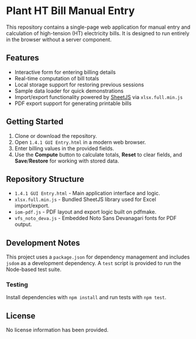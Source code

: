 # Plant HT Bill Manual Entry

This repository contains a single-page web application for manual entry and calculation of high-tension (HT) electricity bills.
It is designed to run entirely in the browser without a server component.

## Features
- Interactive form for entering billing details
- Real-time computation of bill totals
- Local storage support for restoring previous sessions
- Sample data loader for quick demonstrations
- Import/export functionality powered by [SheetJS](https://sheetjs.com/) via `xlsx.full.min.js`
- PDF export support for generating printable bills

## Getting Started
1. Clone or download the repository.
2. Open `1.4.1 GUI Entry.html` in a modern web browser.
3. Enter billing values in the provided fields.
4. Use the **Compute** button to calculate totals, **Reset** to clear fields, and **Save**/**Restore** for working with stored data.

## Repository Structure
- `1.4.1 GUI Entry.html` - Main application interface and logic.
- `xlsx.full.min.js` - Bundled SheetJS library used for Excel import/export.
- `iom-pdf.js` - PDF layout and export logic built on pdfmake.
- `vfs_noto_deva.js` - Embedded Noto Sans Devanagari fonts for PDF output.

## Development Notes
This project uses a `package.json` for dependency management and includes `jsdom` as a development dependency. A `test` script is provided to run the Node-based test suite.

### Testing
Install dependencies with `npm install` and run tests with `npm test`.

## License
No license information has been provided.

